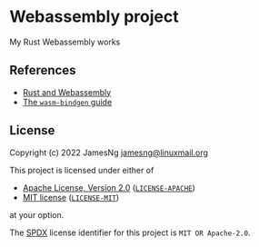 <!-- SPDX-License-Identifier: MIT OR Apache-2.0 -->
# Webassembly project
My Rust Webassembly works

## References
- [Rust and Webassembly](https://rustwasm.github.io/docs/book/)
- [The `wasm-bindgen` guide](https://rustwasm.github.io/wasm-bindgen/)

## License
Copyright (c) 2022 JamesNg <jamesng@linuxmail.org>

This project is licensed under either of

- [Apache License, Version 2.0](https://www.apache.org/licenses/LICENSE-2.0) ([`LICENSE-APACHE`](LICENSE-APACHE))
- [MIT license](https://opensource.org/licenses/MIT) ([`LICENSE-MIT`](LICENSE-MIT))

at your option.

The [SPDX](https://spdx.dev) license identifier for this project is `MIT OR Apache-2.0`.
